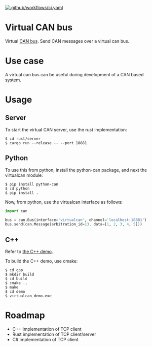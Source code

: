 
[![.github/workflows/ci.yaml](https://github.com/windelbouwman/virtualcan/actions/workflows/ci.yaml/badge.svg)](https://github.com/windelbouwman/virtualcan/actions/workflows/ci.yaml)

# Virtual CAN bus

Virtual [CAN bus](https://en.wikipedia.org/wiki/CAN_bus). Send CAN messages over a virtual can bus.

# Use case

A virtual can bus can be useful during development of a CAN based system.

# Usage

## Server

To start the virtual CAN server, use the rust implementation:

    $ cd rust/server
    $ cargo run --release -- --port 18881

## Python

To use this from python, install the python-can package, and next the virtualcan module:

    $ pip install python-can
    $ cd python
    $ pip install .

Now, from python, use the virtualcan interface as follows:

```python
import can

bus = can.Bus(interface='virtualcan', channel='localhost:18881')
bus.send(can.Message(arbitration_id=13, data=[1, 2, 3, 4, 5]))
```

## C++

Refer to [the C++ demo](cpp/demo).

To build the C++ demo, use cmake:

    $ cd cpp
    $ mkdir build
    $ cd build
    $ cmake ..
    $ make
    $ cd demo
    $ virtualcan_demo.exe

# Roadmap

- C++ implementation of TCP client
- Rust implementation of TCP client/server
- C# implementation of TCP client
